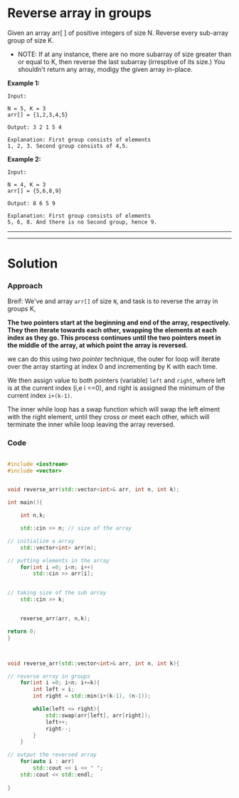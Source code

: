 # Reverse array in groups

Given an array arr[ ] of positive integers of size N. Reverse every sub-array group of size K. 

* NOTE: If at any instance, there are no more subarray of size greater than or equal to K, then reverse the last subarray (irresptive of its size.) You shouldn't return any array, modigy the given array in-place.

**Example 1:**

```
Input:

N = 5, K = 3
arr[] = {1,2,3,4,5}

Output: 3 2 1 5 4

Explanation: First group consists of elements
1, 2, 3. Second group consists of 4,5.
```

**Example 2:**


```
Input:

N = 4, K = 3
arr[] = {5,6,8,9}

Output: 8 6 5 9

Explanation: First group consists of elements
5, 6, 8. And there is no Second group, hence 9.
```

---------------
---------------

# Solution


### Approach


Breif: We've and array `arr[]` of size `N`, and task is to reverse the array in groups K,  

**The two pointers start at the beginning and end of the array, respectively. They then iterate towards each other, swapping the elements at each index as they go. This process continues until the two pointers meet in the middle of the array, at which point the array is reversed.**


we can do this using *two pointer* technique, the outer for loop will iterate over the array starting at index 0 and incrementing by K with each time.

We then assign value to both pointers (variable) `left` and `right`, where left is at the current index (i,e i ==0), and right is assigned the minimum of the current index `i+(k-1)`. 


The inner while loop has a swap function which will swap the left elment with the right element, until they cross or meet each other, which will terminate the inner while loop leaving the array reversed.



### Code 

```cpp

#include <iostream>
#include <vector>


void reverse_arr(std::vector<int>& arr, int n, int k);

int main(){

    int n,k;

    std::cin >> n; // size of the array

// initialize a array
    std::vector<int> arr(n);

// putting elements in the array
    for(int i =0; i<n; i++)
        std::cin >> arr[i];


// taking size of the sub array
    std::cin >> k;


    reverse_arr(arr, n,k);

return 0;
}



void reverse_arr(std::vector<int>& arr, int n, int k){

// reverse array in groups
    for(int i =0; i<n; i+=k){
        int left = i;
        int right = std::min(i+(k-1), (n-1));

        while(left <= right){
            std::swap(arr[left], arr[right]);
            left++;
            right--;
        }
    }

// output the reversed array
    for(auto i : arr)
        std::cout << i << " ";
    std::cout << std::endl;
    
}

```
